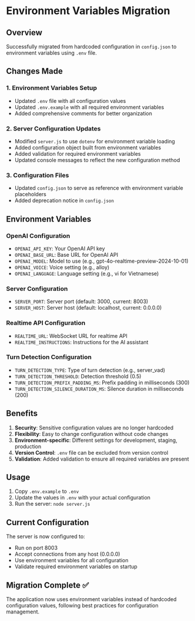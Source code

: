 # Environment Variables Migration

## Overview
Successfully migrated from hardcoded configuration in `config.json` to environment variables using `.env` file.

## Changes Made

### 1. Environment Variables Setup
- Updated `.env` file with all configuration values
- Updated `.env.example` with all required environment variables
- Added comprehensive comments for better organization

### 2. Server Configuration Updates
- Modified `server.js` to use `dotenv` for environment variable loading
- Added configuration object built from environment variables
- Added validation for required environment variables
- Updated console messages to reflect the new configuration method

### 3. Configuration Files
- Updated `config.json` to serve as reference with environment variable placeholders
- Added deprecation notice in `config.json`

## Environment Variables

### OpenAI Configuration
- `OPENAI_API_KEY`: Your OpenAI API key
- `OPENAI_BASE_URL`: Base URL for OpenAI API
- `OPENAI_MODEL`: Model to use (e.g., gpt-4o-realtime-preview-2024-10-01)
- `OPENAI_VOICE`: Voice setting (e.g., alloy)
- `OPENAI_LANGUAGE`: Language setting (e.g., vi for Vietnamese)

### Server Configuration
- `SERVER_PORT`: Server port (default: 3000, current: 8003)
- `SERVER_HOST`: Server host (default: localhost, current: 0.0.0.0)

### Realtime API Configuration
- `REALTIME_URL`: WebSocket URL for realtime API
- `REALTIME_INSTRUCTIONS`: Instructions for the AI assistant

### Turn Detection Configuration
- `TURN_DETECTION_TYPE`: Type of turn detection (e.g., server_vad)
- `TURN_DETECTION_THRESHOLD`: Detection threshold (0.5)
- `TURN_DETECTION_PREFIX_PADDING_MS`: Prefix padding in milliseconds (300)
- `TURN_DETECTION_SILENCE_DURATION_MS`: Silence duration in milliseconds (200)

## Benefits

1. **Security**: Sensitive configuration values are no longer hardcoded
2. **Flexibility**: Easy to change configuration without code changes
3. **Environment-specific**: Different settings for development, staging, production
4. **Version Control**: `.env` file can be excluded from version control
5. **Validation**: Added validation to ensure all required variables are present

## Usage

1. Copy `.env.example` to `.env`
2. Update the values in `.env` with your actual configuration
3. Run the server: `node server.js`

## Current Configuration

The server is now configured to:
- Run on port 8003
- Accept connections from any host (0.0.0.0)
- Use environment variables for all configuration
- Validate required environment variables on startup

## Migration Complete ✅

The application now uses environment variables instead of hardcoded configuration values, following best practices for configuration management.